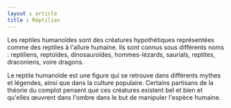 ```yaml
---
layout : article
title : Réptilien
---
```


Les reptiles humanoïdes sont des créatures hypothétiques représentées comme des reptiles à l'allure humaine. Ils sont connus sous différents noms : reptiliens, reptoïdes, dinosauroïdes, hommes-lézards, saurials, reptites, draconiens, voire dragons.

Le reptile humanoïde est une figure qui se retrouve dans différents mythes et légendes, ainsi que dans la culture populaire. Certains partisans de la théorie du complot pensent que ces créatures existent bel et bien et qu'elles œuvrent dans l'ombre dans le but de manipuler l'espèce humaine.